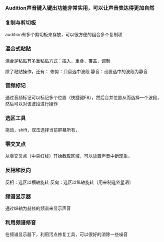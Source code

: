 ### Audition声音键入键出功能非常实用，可以让声音表达得更加自然 ###

### 复制与剪切板 ###
audition有多个剪切板来存放，可以很方便的组合多个复制项

### 混合式粘贴 ###
混合是粘贴有多重粘贴方式：插入，重叠，覆盖，调制

除了粘贴操作，还有：
修剪：只留选中波段
静音：设置选中的波段为静音

### 音频标记 ###
通过音频标记可以标记多个位置（快捷键F8），然后合并位置从而选择一个波段，然后可以对该波段进行操作

### 选区工具 ###
拖动，shift，双击选择当前屏幕所有，

### 零交叉点 ###
从零交叉点（中央红线）开始截取区域，可以放置声音中断现象。

### 反相和反向 ###
反相：选区以横轴旋转
反向：选区以纵轴旋转（用来制造外星语）

### 频谱显示器 ###
通过纵轴为赫兹的频谱来显示声音

### 利用频谱修音 ###
在频谱显示器下，利用污点修复工具，可以很好的消除一些噪音

